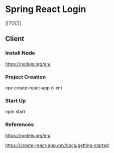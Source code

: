 # Spring React Login

[[_TOC_]]

## Client

### Install Node

https://nodejs.org/en/

### Project Creation

npx create-react-app client

### Start Up

npm start

### References

https://nodejs.org/en/

https://create-react-app.dev/docs/getting-started
